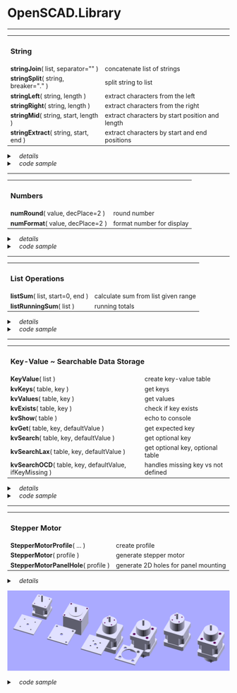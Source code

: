 # OpenSCAD.Library
---
<!--
### String
**stringJoin(** list, separator="" **)**: concatenate list of strings  
**stringSplit(** string, breaker="." **)**: split string to list  
**stringLeft(** string, length **)**: extract characters from the left  
**stringRight(** string, length **)**: extract characters from the right  
**stringMid(** string, start, length **)**: extract characters by start position and length  
**stringExtract(** string, start, end **)**: extract characters by start and end positions
-->

<table>
<tr><td colspan="2"><h3>String</h3></td></tr>
<tr><td><b>stringJoin</b>( list, separator="" )   </td><td>concatenate list of strings</td></tr>
<tr><td><b>stringSplit</b>( string, breaker="." ) </td><td>split string to list</td></tr>
<tr><td><b>stringLeft</b>( string, length )       </td><td>extract characters from the left</td></tr>
<tr><td><b>stringRight</b>( string, length )      </td><td>extract characters from the right</td></tr>
<tr><td><b>stringMid</b>( string, start, length ) </td><td>extract characters by start position and length</td></tr>
<tr><td><b>stringExtract</b>( string, start, end )</td><td>extract characters by start and end positions</td></tr>
</table>

<details>
  <summary>&nbsp; &nbsp;<i>details</i></summary>

<table>
<tr><td colspan="2"><h4>stringJoin( list, separator="" )
<tr><td>list        <td>list of strings
<tr><td>separator   <td>optional separator between items
<tr><td>return value<td>string
</table>
<table>
<tr><td colspan="2"><h4>stringSplit( string, breaker="." )
<tr><td>string      <td>string to split
<tr><td>breaker     <td>breaker to use to separate each substring
<tr><td>return value<td>list of string
</table>
<table>
<tr><td colspan="2"><h4>stringLeft( string, length )
<tr><td>string      <td>string to extract from
<tr><td>length     <td>number of characters to extract from the left
<tr><td>return value<td>string
</table>
<table>
<tr><td colspan="2"><h4>stringRight( string, length )
<tr><td>string      <td>string to extract from
<tr><td>length     <td>number of characters to extract from the right
<tr><td>return value<td>string
</table>
<table>
<tr><td colspan="2"><h4>stringMid( string, start, length )
<tr><td>string      <td>string to extract from
<tr><td>start       <td>starting character position to extract
<tr><td>length      <td>number of characters to extract
<tr><td>return value<td>string
</table>
<table>
<tr><td colspan="2"><h4>stringExtract( string, start, end )
<tr><td>string      <td>string to extract from
<tr><td>start       <td>starting character position to extract
<tr><td>end         <td>ending character position to extract
<tr><td>return value<td>string
</table>
</details>

<details>
  <summary>&nbsp; &nbsp;<i>code sample</i></summary>

```
echo("\n\n stringJoin(list,separator=\".\"):");
a = [ "apple", "banana", "carrot" ];
echo( str       ( a      ) ); // ["apple","banana","carrot"]
echo( stringJoin( a      ) ); // "applebananacarrot"
echo( stringJoin( a, "-" ) ); // "apple-banana-carrot"
b = [ 1, 22, 333 ];
echo( stringJoin( b      ) ); // "122333"
echo( stringJoin( b, "-" ) ); // "1-22-333"

echo("\n\n stringSplit(string,breaker=\".\"):");
echo( stringSplit( "apple"        , "." ) );   // ["apple"]
echo( stringSplit( "a.bb.ccc.dddd", "." ) );   // ["a","bb","ccc","dddd"]

echo("\n\n stringLeft(string,length):");       // "television"
echo(    stringLeft( "television", 1 ) );      // "t"
echo(    stringLeft( "television", 4 ) );      // "tele"

echo("\n\n stringRight(string,length):");      // "television"
echo(   stringRight( "television", 4 ) );      //       "sion"
echo(   stringRight( "television", 6 ) );      //     "vision"

echo("\n\n stringMid(string,start,length):");  // "television"
echo(     stringMid( "television", 0, 4 ) );   // "tele"
echo(     stringMid( "television", 4, 6 ) );   //     "vision"
echo(     stringMid( "television", 4, 5 ) );   //     "visio"

echo("\n\n stringExtract(string,start,end):"); // "television"
echo( stringExtract( "television", 0, 3 ) );   // "tele"
echo( stringExtract( "television", 4, 9 ) );   //     "vision"
echo( stringExtract( "television", 4, 5 ) );   //     "vi"
```
</details>

---
<!--
### Numbers
**numRound()**: number rounding  
**numFormat()**: number formatting
-->

<table>
<tr><td colspan="2"><h3>Numbers</h3></td></tr>
<tr><td><b>numRound</b>( value, decPlace=2 )   </td><td>round number</td></tr>
<tr><td><b>numFormat</b>( value, decPlace=2 ) </td><td>format number for display</td></tr>
</table>

<details>
  <summary>&nbsp; &nbsp;<i>details</i></summary>

<table>
<tr><td colspan="2"><h4>numRound( value, decPlace=2 )
<tr><td>value       <td>number to round
<tr><td>decPlace    <td>decimal places to round to
<tr><td>return value<td>number
</table>
<table>
<tr><td colspan="2"><h4>numFormat( value, decPlace=2, pos1000=3, sep1000=",", decPoint="." )
<tr><td>value       <td>number to format
<tr><td>decPlace    <td>decimal places to round to
<tr><td>pos1000     <td>number of digits for 'thousand' separator
<tr><td>sep1000     <td>character for 'thousand' separator
<tr><td>decPoint    <td>character for decimal point
<tr><td>return value<td>string
</table>
</details>

<details>
  <summary>&nbsp; &nbsp;<i>code sample</i></summary>

```
echo("\n\n numRound(value,decPlace=2):");
echo( numRound( 123.45678     ) ); // 123.46
echo( numRound( 123.45678,  0 ) ); // 123
echo( numRound( 123.45678,  1 ) ); // 123.5
echo( numRound( 123.45678, -1 ) ); // 120
echo( numRound( 123.45678, -2 ) ); // 100

echo("\n\n numFormat(value,decPlace=2):");
n = 123456789.123456789;
echo( numFormat( n                               ) ); // "123,456,789.12"
echo( numFormat( n, 4                            ) ); // "123,456,789.1235"
echo( numFormat( n,    sep1000="`", decPoint="-" ) ); // "123`456`789-12"
echo( numFormat( n, 4, pos1000=4                 ) ); // "1,2345,6789.1235"
```
</details>


---
<!--
## List Manipulation
**listSum()**: calculate sum from list given range  
**listRunningSum()**: running totals
-->
<table>
<tr><td colspan="2"><h3>List Operations</h3></td></tr>
<tr><td><b>listSum</b>( list, start=0, end )   </td><td>calculate sum from list given range</td></tr>
<tr><td><b>listRunningSum</b>( list ) </td><td>running totals</td></tr>
</table>

<details>
  <summary>&nbsp; &nbsp;<i>details</i></summary>

<table>
<tr><td colspan="2"><h4>listSum( list, start=0, end )
<tr><td>list        <td>list of numbers
<tr><td>start       <td>starting position to sum
<tr><td>end         <td>ending position to sum
<tr><td>return value<td>number
</table>
<table>
<tr><td colspan="2"><h4>listRunningSum( list )
<tr><td>list        <td>list of numbers
<tr><td>return value<td>list of numbers, output[n]=sum(input[0]:input[n])
</table>
</details>

<details>
  <summary>&nbsp; &nbsp;<i>code sample</i></summary>

```
echo("\n\n listSum(list,start=0,end):");
a=[1,2,3,4,5];
echo( listSum(a          )); // 15
echo( listSum(a,   2,  3 )); // 7
echo( listSum(a,   2     )); // 12
echo( listSum(a,   2, 10 )); // 12
echo( listSum(a,   0,  3 )); // 10
echo( listSum(a, -10,  3 )); // 10
echo( listSum(a,   2,  0 )); // undef
echo( listSum(a,  10, 20 )); // undef

echo("\n\n listRunningSum(list):");
echo( listRunningSum(a) );   // [1, 3, 6, 10, 15]
```
</details>


---
<!--
### Key-Value  
**KeyValue()**: create table  
**kvKeys()**: get keys  
**kvValues()**: get values  
**kvExists()**: check if key exists  
**kvShow()**: echo to console  
**kvGet()**: get expected key  
**kvSearch()**: get optional key 
**kvSearchOCD()**: differentiates between missing keys and not defined
-->

<table>
<tr><td colspan="2"><h3>Key-Value ~ Searchable Data Storage</h3></td></tr>
<tr><td><b>KeyValue</b>( list )</td><td>create key-value table</td></tr>
<tr><td><b>kvKeys</b>( table, key )</td><td>get keys</td></tr>
<tr><td><b>kvValues</b>( table, key )</td><td>get values</td></tr>
<tr><td><b>kvExists</b>( table, key )</td><td>check if key exists</td></tr>
<tr><td><b>kvShow</b>( table )</td><td>echo to console</td></tr>
<tr><td><b>kvGet</b>( table, key, defaultValue )</td><td>get expected key</td></tr>
<tr><td><b>kvSearch</b>( table, key, defaultValue )</td><td>get optional key</td></tr>
<tr><td><b>kvSearchLax</b>( table, key, defaultValue )</td><td>get optional key, optional table</td></tr>
<tr><td><b>kvSearchOCD</b>( table, key, defaultValue, ifKeyMissing )</td><td>handles missing key vs not defined</td></tr>
</table>

<details>
  <summary>&nbsp; &nbsp;<i>details</i></summary>

<table>
<tr><td colspan="2"><h4>KeyValue( list )
<tr><td>list        <td>list of key-value pair
<tr><td>return value<td>list (referred to as table)
</table>
<table>
<tr><td colspan="2"><h4>kvKeys( table, key )
<tr><td>table       <td>table from KeyValue()
<tr><td>key         <td>if specified, returns the keys of table[key] instead
<tr><td>return value<td>list of keys
</table>
<table>
<tr><td colspan="2"><h4>kvValues( table, key )
<tr><td>table       <td>table from KeyValue()
<tr><td>key         <td>if specified, returns the values table[key] instead
<tr><td>return value<td>list of values
</table>
<table>
<tr><td colspan="2"><h4>kvExists( table, key )
<tr><td>table       <td>table from KeyValue()
<tr><td>key         <td>key to check for
<tr><td>return value<td>boolean
</table>
<table>
<tr><td colspan="2"><h4>kvShow( table )
<tr><td>table       <td>table from KeyValue()
<tr><td>return value<td>n/a, displays table to console
</table>
<table>
<tr><td colspan="2"><h4>kvGet( table, key, defaultValue )
<tr><td>table       <td>table from KeyValue()
<tr><td>key         <td>key to get
<tr><td>defaultValue<td>return if value found is undef
<tr><td>return value<td>value from key
</table>
<table>
<tr><td colspan="2"><h4>kvSearch( table, key, defaultValue )
<tr><td>table       <td>table from KeyValue()
<tr><td>key         <td>key to get
<tr><td>defaultValue<td>return if missing key or value found is undef
<tr><td>return value<td>value from key
</table>
<table>
<tr><td colspan="2"><h4>kvSearchLax( table, key, defaultValue )
<tr><td>table       <td>table from KeyValue()
<tr><td>key         <td>key to get
<tr><td>defaultValue<td>return if no table, missing key or value found is undef
<tr><td>return value<td>value from key
</table>
<table>
<tr><td colspan="2"><h4>kvSearchOCD( table, key, defaultValue, ifKeyMissing )
<tr><td>table       <td>table from KeyValue()
<tr><td>key         <td>key to get
<tr><td>defaultValue<td>return if value found is undef
<tr><td>ifKeyMissing<td>return if key is missing
<tr><td>return value<td>value from key
</table>
<br>

| Version       | Invalid Table | Key is undef | Missing Key  | Value is undef |
| :------------ | :-----------: | :----------: | :----------: | :------------: |
| kvGet()       | ERROR         | ERROR        | ERROR        | defaultValue   |
| kvSearch()    | ERROR         | defaultValue | defaultValue | defaultValue   |
| kvSearchLax() | defaultValue  | defaultValue | defaultValue | defaultValue   |
| kvSearchOCD() | ERROR         | defaultValue | ifMissingKey | defaultValue   |

</details>

<details>
  <summary>&nbsp; &nbsp;<i>code sample</i></summary>

```
table = KeyValue([
    "solo"   , 0,
    "notSure", undef,
    "fruit"  , KeyValue([ "apple", 1,      "banana", 2,       "carrot", 3     ]),
    "color"  , KeyValue([ "red"  , "meat", "green" , "grass", "blue"  , "sky" ]),
    "animal" , KeyValue([
        "dog"  , KeyValue([
            "breed", KeyValue([ "poodle",  10, "chihuahua", 20 ]),
            "color", KeyValue([ "white",   30, "brown",     40 ]) ]),
        "cat"  , KeyValue([
            "breed", KeyValue([ "siamese", 50, "persian",   60 ]),
            "color", KeyValue([ "cream",   70, "lilac",     80 ]) ]) ]),
    "model", "ABC123"
]);

echo( "\n\n ECHO: kvEcho()" );
kvEcho( table );

echo( "\n\n KEYS/VALUES: kvKeys()/kvValues()" );
echo( kvKeys  ( table ) );          // ["solo", "notSure", "fruit", "color", "animal", "model"]
echo( kvKeys  ( table, "color" ) ); // ["red", "green", "blue"]
echo( kvValues( table, "fruit" ) ); // [1, 2, 3]

echo( "\n\n KEYS EXISTS: kvExists()" );
echo( kvExists( table, "solo" ) );                    // true
echo( kvExists( table, "animal.dog.breed.poodle" ) ); // true
echo( kvExists( table, "animal.dog.breed.bulldog" ) ); // false

echo( "\n\n EXPECTED KEYS: kvGet()" );
echo( kvGet( table, "solo" ) );                   // 0
echo( kvGet( table, "notSure" ) );                // undef
echo( kvGet( table, "fruit.apple" ) );            // 1
echo( kvGet( table, "color.green" ) );            // "grass"
echo( kvGet( table, "animal.dog.color.white" ) ); // 30
echo( kvGet( table, "model" ) );                  // "ABC123"
//echo( kvGet( table, "missingKey" ) );           // ERROR: "[missingKey] missing"
//echo( kvGet( table, "fruit.dragon" ) );         // ERROR: "[dragon] in [fruit.dragon] missing"

echo( "\n\n INNER TABLE:" );
animalTable = kvGet( table, "animal" );
echo( kvGet( animalTable, "cat.breed.siamese" ) );         // 50

echo( "\n\n DEFAULT VALUES:" );
echo( kvGet( table, "notSure" ) );                         // undef
echo( kvGet( table, "notSure",      defaultValue=true ) ); // true
//echo( kvGet( table, "missingKey", defaultValue=1 ) );    // ERROR: "[missingKey] missing"

echo( "\n\n OPTIONAL KEYS: kvSearch()" );
echo( kvSearch( table, "missingKey" ) );                   // undef
echo( kvSearch( table, "animal.dragon" ) );                // undef
echo( kvSearch( table, "Model" ) );                        // undef

echo( kvSearch( table, "missingKey", defaultValue=123 ) ); // 123
echo( kvSearch( table, "notSure",    defaultValue=123 ) ); // 123
//echo( kvSearch( undef, "notSure",  defaultValue=123 ) ); // ERROR: "table not specified"

echo( "\n\n OPTIONAL TABLE: kvSearchLax()" );
echo( kvSearchLax( undef        ) );                       // undef
echo( kvSearchLax( table, undef ) );                       // undef

echo( "\n\n MISSING vs UNDEF: kvSearchOCD()" );
echo( kvSearchOCD( table, "missingKey", defaultValue="dunno"                         ) ); //  undef
echo( kvSearchOCD( table, "notSure"   , defaultValue="dunno"                         ) ); // "dunno"
echo( kvSearchOCD( table, "missingKey",                       ifKeyMissing="missing" ) ); // "missing"
echo( kvSearchOCD( table, "notSure"   ,                       ifKeyMissing="missing" ) ); //  undef
echo( kvSearchOCD( table, "missingKey", defaultValue="dunno", ifKeyMissing="missing" ) ); // "missing"
echo( kvSearchOCD( table, "notSure"   , defaultValue="dunno", ifKeyMissing="missing" ) ); // "dunno"

echo( "\n\n FUNCTION" );
mathPack = KeyValue([
    "+", function(x,y) x+y,
    "-", function(x,y) x-y,
    "x", function(x,y) x*y,
    "/", function(x,y) x/y
]);
echo( kvGet(mathPack,"+")(10,20) ); // 30
echo( kvGet(mathPack,"x")(10,20) ); // 200     
```
Console for kvEcho():
```
solo: 0
notSure: <undef>
fruit =
   apple: 1
   banana: 2
   carrot: 3
color =
   red: "meat"
   green: "grass"
   blue: "sky"
animal =
   dog =
      breed =
         poodle: 10
         chihuahua: 20
      color =
         white: 30
         brown: 40
   cat =
      breed =
         siamese: 50
         persian: 60
      color =
         cream: 70
         lilac: 80
model: "ABC123"
```
</details>


---
<table>
<tr><td colspan="2"><h3>Stepper Motor</h3></td></tr>
<tr><td><b>StepperMotorProfile</b>( ... )</td><td>create profile</td></tr>
<tr><td><b>StepperMotor</b>( profile )</td><td>generate stepper motor</td></tr>
<tr><td><b>StepperMotorPanelHole</b>( profile )</td><td>generate 2D holes for panel mounting</td></tr>
</table>
<details>
  <summary>&nbsp; &nbsp;<i>details</i></summary>
</details>

![stepper-motor](/images/stepper-motor.png)
<details>
  <summary>&nbsp; &nbsp;<i>code sample</i></summary>

```
profile1 = StepperMotorProfile( nemaModel="NEMA17" );
generateMotorAndPanel( profile1 );

// Wantai 57BYGH420-2
// https://www.sparkfun.com/products/13656
// https://www.openimpulse.com/blog/wp-content/uploads/wpsc/downloadables/57BYGH420-Stepper-Motor-Datasheet.pdf
profile2 = StepperMotorProfile(
    bodyDiameter=56.4, bodyLength=56, shaftDiameter=6.35, shaftLength=21-1.6,
    boltDiameter=5, boltLength=10, boltToBoltDistance=47.14,
    frontCylinderDiameter=38.1, frontCylinderLength=1.6,
    frontFlangeLength=4.8, bodyTaper=1 );
translate( [100,0,0] )
    generateMotorAndPanel( profile2 );

// with gear, bolts on gear
profile3 = StepperMotorProfile( nemaModel="NEMA23",
    boltToBoltDistance=20,
    frontCylinderDiameter=40, frontCylinderLength=30 );
translate( [200,0,0] )
    generateMotorAndPanel( profile3 );
    
// with gear, bolts on body, back cylinder and shaft
// bigger panel hole
profile4 = StepperMotorProfile( nemaModel="NEMA23",
    boltDiameter=8, boltLength=25+8, // go below frontCylinderLength
    boltToBoltDistance=38,
    frontCylinderDiameter=40, frontCylinderLength=25,
    panelHoleDiameter=40+2, // larger than frontCylinderDiameter
    backCylinderDiameter=40, backCylinderLength=20, backShaftLength=20 );
translate( [300,0,0] ) {
    // position to upper flange
    translate( [0,0, kvGet(profile4,"length.frontCylinder")] )
        StepperMotor( profile4 );
    translate( [0,-100,0] )
        generatePanel( profile4 );
}

// position to lower shaft
translate( [400,0,0] ) {
    translate( [0,0,kvGet(profile3,"length.body")] )
        StepperMotor( profile3 );
}

// position to bottom of body, excluding lower cylinder
translate( [500,0,0] ) {
    translate( [0,0,kvGet(profile4,"length.body")-kvGet(profile4,"length.backCylinder")] )
        StepperMotor( profile4 );
}

module generateMotorAndPanel( profile ) {
    StepperMotor( profile );
    translate( [0,-100,0] )
        generatePanel( profile );            
}
module generatePanel( profile ) {
    linear_extrude( 3 )
    difference() {
        square( [60,60], center=true );
        StepperMotorPanelHole( profile );
    }
}
```
</details>

<!--
## TEST ONLY
<details>

  <summary>Click to expand!</summary>
  
  ## Heading
  
  ### 3rd level

  #### 4th

  ##### 5th

  1. A numbered
  2. list
     * With some
     * Sub bullets

</details>
.  

  ## Heading
  
  ### 3rd level

  #### 4th

  ##### 5th

  1. A numbered
  2. list
     * With some
     * Sub bullets
.  
  
hello there  
  
  

```
code
```

[Contribution guidelines for this project](docs/CONTRIBUTING.md)
-->
